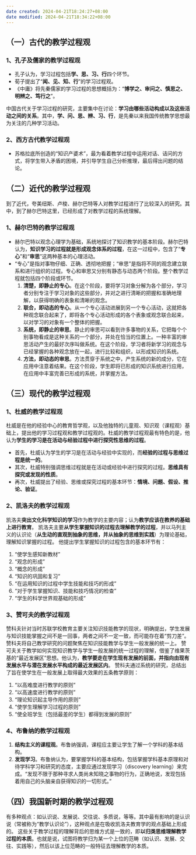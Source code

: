```yaml
---
date created: 2024-04-21T18:24:27+08:00
date modified: 2024-04-21T18:34:22+08:00
---
```

## （一）古代的教学过程观

### 1、孔子及儒家的教学过程观

- 孔子认为，学习过程包括**学、思、习、行**四个环节。
- 荀子提出了“**闻、见、知、行**”的学习过程观。
- 《中庸》将先秦儒家的学习过程的思想概括为：“**博学之、审问之、慎思之、明辨之、笃行之**”。

中国古代关于学习过程的研究，主要集中在讨论：**学习由哪些活动构成以及这些活动之间的关系**。其中，**学、问、思、辨、习、行**，是先秦以来我国传统教学思想最为关注的几种学习活动。

### 2、西方古代教学过程观

- 苏格拉底所创造的“知识产婆术”，最为看着教学过程中运用对话、诘问的方式，将学生带入矛盾的困境，并引导学生自己分析推理，最后得出问题的结论。

## （二）近代的教学过程观

到了近代，夸美纽斯、卢梭、赫尔巴特等人对教学过程进行了比较深入的研究。其中，到了赫尔巴特这里，已经形成了对教学过程的系统理解。

### 1、赫尔巴特的教学过程观

- 赫尔巴特以观念心理学为基础，系统地探讨了知识教学的基本阶段。赫尔巴特认为，**知识学习的过程就是形成观念体系的过程**，在这一过程中，包含了“**专心**”和“**审思**”这两种基本的心理活动。
- “专心”是指对事物仔细、正确、透彻地把握；“审思”是指将不同的观念建立联系和进行组织的过程。专心和审思又分别有静态与动态两个阶段。整个教学过程就包括四个阶段或环节。
	1. **清楚，即静止的专心**。在这个阶段，要将学习对象分解为各个部分，学习者分别专注于学习对象的这些部分，并对之进行清晰的把握和准确地理解，以获得明确的表象和清晰的观念。
	2. **联合，即动态的专心**。从一个专心活动进展到另一个专心活动，这就把各种观念联合起来了，即将各个专心活动形成的各个表象或观念联合起来，以对学习的对象有一个整体的把握。
	3. **系统，即静止的审思**。静止的审思可以看到许多事物的关系，它把每个个别事物看成是这种关系的一个部分，并处在恰当的位置上。一种丰富的审思活动产生的最好次序叫做系统。在这个阶段，学习者将新学习的观念与已经掌握的各种观念放在一起，进行比较和组织，以形成知识的系统。
	4. **方法，即动态的审思**。方法贯穿于系统之中，产生系统的新的成分，它在应用中注意着结果。在这个阶段，学生即将已形成的知识系统进行应用，在应用中丰富完善已形成的系统，并掌握方法。

## （三）现代的教学过程观

### 1、杜威的教学过程观

杜威是在他的经验中心的教育哲学观，以及他独特的儿童观、知识观（课程观）基础上，提出他的学习过程观和教学过程观的。杜威的教学过程观最有特色的是，他认为**学生的学习是在活动与经验过程中进行探究性思维的过程**。
- 首先，杜威认为学生的学习是在活动与经验中实现的，而**经验的过程与思维过程是统一的**。
- 其次，杜威特别强调思维过程就是在活动或经验中进行探究的过程。**思维具有探究或发现的性质**。
- 再次，杜威提出了经验、思维或探究过程的基本环节：**情境、问题、假设、推论、验证**。

### 2、凯洛夫的教学过程观

凯洛夫**突出文化科学知识的学习**作为教学的主要内容；认为**教学应该在教养的基础上进行教育**。
凯洛夫主要**从学生掌握知识的过程去理解教学的过程**，并以马列主义的认识论（**从生动的直观到抽象的思维，并从抽象的思维到实践**）为理论基础，理解知识掌握的过程。
他提出学生掌握知识的过程包含的基本环节有：
1. “使学生感知新教材”
2. “观念的形成”
3. “概念的形成”
4. “知识的巩固和复习”
5. “在运用知识的过程中学生技能和技巧的形成”
6. “对于学生掌握知识、技能和技巧情况的检查”
7. “学生的科学世界观基础的形成”

### 3、赞可夫的教学过程观

赞科夫针对当时苏联学校教育主要关注知识技能教学的现状，明确提出，学生发展与知识技能掌握之间不是一回事，两者之间不一定一致，而可能存在着“剪刀差”。赞科夫将自己教学研究的问题聚焦在知识技能教学与学生一般发展的统一上。
赞可夫关于教学如何实现知识教学与学生一般发展的统一过程的理解，借鉴了维果茨基的“最近发展区”思想。他认为，**教学要走在学生现有发展的前面，并指向由现有发展水平与潜在发展水平构成的最近发展区内**。
赞科夫通过系统的研究，总结出了旨在使学生在一般发展上取得最大效果的五条教学原则：
1. “以高难度进行教学的原则”
2. “以高速度进行教学的原则”
3. “理论知识起主导作用的原则”
4. “使学生理解学习过程的原则”
5. “使全班学生（包括最差的学生）都得到发展的原则”

### 4、布鲁纳的教学过程观

1. **结构主义的课程观**。布鲁纳强调，课程应主要让学生了解一个学科的基本结构。
2. **发现学习**。布鲁纳认为，要掌握学科的基本结构，包括掌握学科基本原理和对待学科学习和研究的态度，主要应通过发现学习（discovery learning）来完成。“发现不限于那种寻求人类尚未知晓之事物的行为，正确地说，发现包括着用自己的头脑亲自获得知识的一切形式。”

## （四）我国新时期的教学过程观

有多种观点：如认识说、发展说、交往说、多质说，等等。其中最有影响的是认识说（常被称为“教学认识论”），这种观点是在吸收凯洛夫教育学的观点基础上形成的。
这些关于教学过程的理解背后的思维方式是一致的，即**以归类思维理解教学过程的本质**。也就是说，试图将教学归为某一个上位的范畴（如认识、发展、交往、实践等），然后以该上位范畴的一般特征去理解教学的本质。